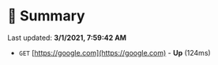 # 📖 Summary
Last updated: **3/1/2021, 7:59:42 AM**

- `GET` [https://google.com](https://google.com) - **Up** (124ms)
